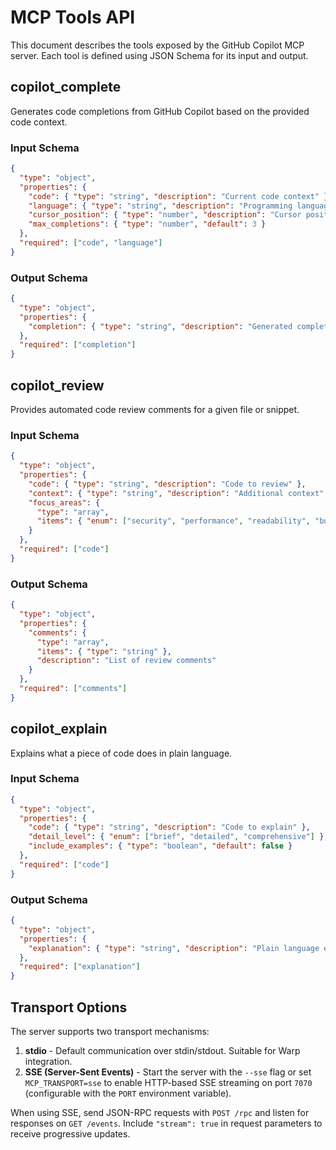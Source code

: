 # MCP Tools API

This document describes the tools exposed by the GitHub Copilot MCP server. Each tool is defined using JSON Schema for its input and output.

## copilot_complete

Generates code completions from GitHub Copilot based on the provided code context.

### Input Schema
```json
{
  "type": "object",
  "properties": {
    "code": { "type": "string", "description": "Current code context" },
    "language": { "type": "string", "description": "Programming language" },
    "cursor_position": { "type": "number", "description": "Cursor position in code" },
    "max_completions": { "type": "number", "default": 3 }
  },
  "required": ["code", "language"]
}
```

### Output Schema
```json
{
  "type": "object",
  "properties": {
    "completion": { "type": "string", "description": "Generated completion" }
  },
  "required": ["completion"]
}
```

## copilot_review

Provides automated code review comments for a given file or snippet.

### Input Schema
```json
{
  "type": "object",
  "properties": {
    "code": { "type": "string", "description": "Code to review" },
    "context": { "type": "string", "description": "Additional context" },
    "focus_areas": {
      "type": "array",
      "items": { "enum": ["security", "performance", "readability", "bugs"] }
    }
  },
  "required": ["code"]
}
```

### Output Schema
```json
{
  "type": "object",
  "properties": {
    "comments": {
      "type": "array",
      "items": { "type": "string" },
      "description": "List of review comments"
    }
  },
  "required": ["comments"]
}
```

## copilot_explain

Explains what a piece of code does in plain language.

### Input Schema
```json
{
  "type": "object",
  "properties": {
    "code": { "type": "string", "description": "Code to explain" },
    "detail_level": { "enum": ["brief", "detailed", "comprehensive"] },
    "include_examples": { "type": "boolean", "default": false }
  },
  "required": ["code"]
}
```

### Output Schema
```json
{
  "type": "object",
  "properties": {
    "explanation": { "type": "string", "description": "Plain language explanation" }
  },
  "required": ["explanation"]
}
```

## Transport Options

The server supports two transport mechanisms:

1. **stdio** - Default communication over stdin/stdout. Suitable for Warp integration.
2. **SSE (Server-Sent Events)** - Start the server with the `--sse` flag or set `MCP_TRANSPORT=sse` to enable HTTP-based SSE streaming on port `7070` (configurable with the `PORT` environment variable).

When using SSE, send JSON-RPC requests with `POST /rpc` and listen for responses on `GET /events`. Include `"stream": true` in request parameters to receive progressive updates.
